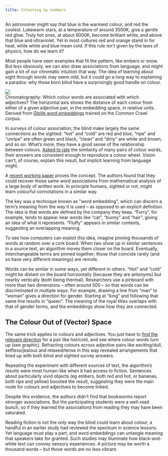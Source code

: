```yaml
---
title: Colouring by numbers
---
```


An astronomer might say that blue is the warmest colour, and red the coolest. Lukewarm stars, at a temperature of around 3500K, give a gentle red glow. Truly hot ones, at about 6000K, become brilliant white, and above that blue and ultraviolet. Yet in most cultures red and orange stand in for heat, while white and blue mean cold. If this rule isn't given by the laws of physics, how do we learn it?

Most people have seen examples that fit the pattern, like embers or snow. But less obviously, we can also draw associations from language, and might gain a lot of our chromatic intuition that way. The idea of learning about sight through words may seem odd, but it could go a long way to explaining a paradox: why those born blind have a surprisingly good handle on colour.

<div class="fill">
  <img src="{{site.url}}/assets/colours.png" />
</div>

<div class="caption">
Chromatography: Which colour words are associated with which adjectives? The horizontal axis shows the distance of each colour from either of a given adjective pair, in the embedding space, in relative units. Derived from <a href="https://nlp.stanford.edu/projects/glove/">GloVe word embeddings</a> trained on the Common Crawl corpus.
</div>

In surveys of colour association, the blind make largely the same connections as the sighted: “hot” and “cold” are red and blue, “ripe” and “unripe” are often green and black, “clean” and “dirty” are white and brown, and so on. What’s more, they have a good sense of the relationship between colours. [Asked to rate](https://www.tandfonline.com/doi/abs/10.1080/13506285.2018.1465148?journalCode=pvis20) the similarity of many pairs of colour words, their answers are consistent enough to reproduce a colour wheel. Vision can't, of course, explain this result, but implicit learning from language might.

A [recent working paper](https://psyarxiv.com/vyxpq/) proves the concept. The authors found that they could recover those same word associations from mathematical analysis of a large body of written work. In principle humans, sighted or not, might learn colourful connotations in a similar way.

The key was a technique known as "word embedding", which can discern a term’s meaning from the way it is used – as opposed to an explicit definition. The idea is that words are defined by the company they keep. “Furry”, for example, tends to appear near words like “cat”, “bunny” and “hair”, giving an idea of what it represents. “Fluffy” appears in similar contexts, suggesting an overlapping meaning.

To see how computers can exploit this idea, imagine pinning thousands of words at random over a cork board. When two show up in similar sentences in a source text, an algorithm moves them closer on the board. Eventually, interchangeable terms are pinned together; those that coincide rarely (and so have very different meanings) are remote.

Words can be similar in some ways, yet different in others. “Hot” and “cold” might be distant on the board horizontally (because they are antonyms) but nearby vertically (both being thermal). Researchers use a pinboard with more than two dimensions – often around 500 – so that words can be discriminated in multiple ways. For example, drawing a line from “man” to “woman” gives a direction for gender. Starting at “king” and following that same line results in “queen”. The meaning of the royal titles overlaps with that of gender terms, and the embeddings show how they are connected.

## The Colour Out of (Vector) Space

The same trick applies to colours and adjectives. You just have to [find the relevant direction](https://arxiv.org/abs/1802.01241) for a pair like hot/cold, and see where colour words turn up (see graphic). Refracting colours across adjective pairs like exciting/dull, selfless/jealous and relaxed/tense in this way revealed arrangements that lined up with both blind and sighted survey answers.

Repeating the experiment with different sources of text, the algorithm’s results were most human-like when it had access to fiction. Sentences about particularly vivid objects (eg embers, both red and hot, or bananas, both ripe and yellow) boosted the result, suggesting they were the main route for colours and adjectives to become linked.

Despite this evidence, the authors didn’t find that bookworms report stronger associations. But the participating students were a well-read bunch, so if they learned the associations from reading they may have been saturated.

Reading fiction is not the only way the blind could learn about colour; a handful in an earlier study had reviewed the spectrum in science lessons. Yet language must play a part, and word embeddings can untangle meaning that speakers take for granted. Such studies may illuminate how black-and-white text can convey sensory experiences. A picture may be worth a thousand words – but those words are no less vibrant.
